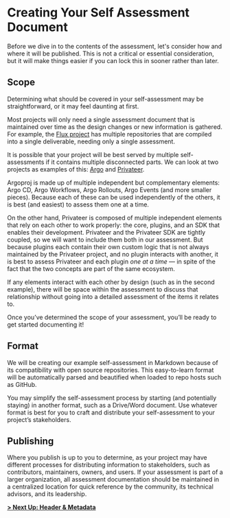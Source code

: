 # Creating Your Self Assessment Document

Before we dive in to the contents of the assessment, let's consider how and where it will be published. This is not a critical or essential consideration, but it will make things easier if you can lock this in sooner rather than later.

## Scope

Determining what should be covered in your self-assessment may be straightforward, or it may feel daunting at first.

Most projects will only need a single assessment document that is maintained over time as the design changes or new information is gathered. For example, the [Flux project](https://github.com/fluxcd) has multiple repositories that are compiled into a single deliverable, needing only a single assessment.

It is possible that your project will be best served by multiple self-assessments if it contains multiple disconnected parts. We can look at two projects as examples of this: [Argo](https://github.com/argoproj) and [Privateer](https://github.com/privateerproj).

Argoproj is made up of multiple independent but complementary elements: Argo CD, Argo Workflows, Argo Rollouts, Argo Events (and more smaller pieces). Because each of these can be used independently of the others, it is best (and easiest) to assess them one at a time.

On the other hand, Privateer is composed of multiple independent elements that rely on each other to work properly: the core, plugins, and an SDK that enables their development. Privateer and the Privateer SDK are tightly coupled, so we will want to include them both in our assessment. But because plugins each contain their own custom logic that is not always maintained by the Privateer project, and no plugin interacts with another, it is best to assess Privateer and each plugin _one at a time_ — in spite of the fact that the two concepts are part of the same ecosystem.

If any elements interact with each other by design (such as in the second example), there will be space within the assessment to discuss that relationship without going into a detailed assessment of the items it relates to.

Once you’ve determined the scope of your assessment, you’ll be ready to get started documenting it!

## Format

We will be creating our example self-assessment in Markdown because of its compatibility with open source repositories. This easy-to-learn format will be automatically parsed and beautified when loaded to repo hosts such as GitHub.

You may simplify the self-assessment process by starting (and potentially staying) in another format, such as a Drive/Word document. Use whatever format is best for you to craft and distribute your self-assessment to your project’s stakeholders.

## Publishing

Where you publish is up to you to determine, as your project may have different processes for distributing information to stakeholders, such as contributors, maintainers, owners, and users. If your assessment is part of a larger organization, all assessment documentation should be maintained in a centralized location for quick reference by the community, its technical advisors, and its leadership.

**[> Next Up: Header & Metadata](./header.md)**
